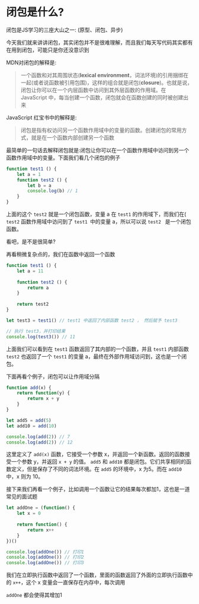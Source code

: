 # 闭包是什么?

闭包是JS学习的三座大山之一: (原型、闭包、异步)

今天我们就来讲讲闭包，其实闭包并不是很难理解，而且我们每天写代码其实都有在用到闭包，可能只是你还没意识到

MDN对闭包的解释是:

> 一个函数和对其周围状态(**lexical environment**，词法环境)的引用捆绑在一起(或者说函数被引用包围)，这样的组合就是闭包(**closure**)。也就是说，闭包让你可以在一个内层函数中访问到其外层函数的作用域。在 JavaScript 中，每当创建一个函数，闭包就会在函数创建的同时被创建出来

JavaScript 红宝书中的解释是:

>闭包是指有权访问另一个函数作用域中的变量的函数。创建闭包的常用方式，就是在一个函数内部创建另一个函数

最简单的一句话去解释闭包就是:闭包让你可以在一个函数作用域中访问到另一个函数作用域中的变量。下面我们看几个闭包的例子

```js
function test1 () {
    let a = 1
    function test2 () {
        let b = a
        console.log(b) // 1
    }
}
```

上面的这个 `test2` 就是一个闭包函数，变量 a 在 `test1` 的作用域下，而我们在( `test2` 函数作用域中访问到了 `test1 `中的变量 a，所以可以说 `test2 ` 是一个闭包函数。

看吧，是不是很简单?

再看稍微复杂点的，我们在函数中返回一个函数

```js
function test1 () {
    let a = 11
    
    function test2 () {
        return a
    }
    
    return test2
}

let test3 = test1() // test1 中返回了内部函数 test2 ， 然后赋予 test3

// 执行 test3，并打印结果
console.log(test3()) // 11
```

上面我们可以看到在 `test1` 函数返回了其内部的一个函数，并且 `test1` 内部函数 `test2` 也返回了一个 `test1` 的变量 a，最终在外部作用域访问到，这也是一个闭包。

下面再看个例子，闭包可以让作用域分隔

```js
function add(x) {
    return function(y) {
        return x + y
    }
}

let add5 = add(5)
let add10 = add(10)

console.log(add(2)) // 7
console.log(add(2)) // 12
```

这里定义了 `add(x)` 函数，它接受一个参数 x，并返回一个新函数。返回的函数接受一个参数  y，并返回 `x + y`  的值。
`add5`  和  `add10` 都是闭包。它们共享相同的函数定义，但是保存了不同的词法环境。在 `add5` 的环境中，x 为5。而在 `add10`  中，x 则为 10。

接下来我们再看一个例子，比如调用一个函数让它的结果每次都加1，这也是一道常见的面试题

```js
let addOne = (function() {
    let x = 0
    
    return function() {
        return x++
    }
})()

console.log(addOne()) // 打印1
console.log(addOne()) // 打印2
console.log(addOne()) // 打印3
```

我们在立即执行函数中返回了一个函数，里面的函数返回了外面的立即执行函数中的 `x++`，这个 x 变量会一直保存在内存中，每次调用

`addOne` 都会使得其增加1